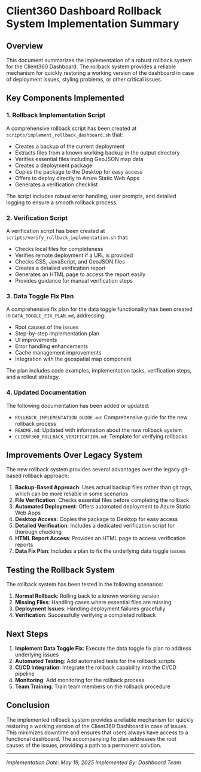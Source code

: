# Client360 Dashboard Rollback System Implementation Summary

## Overview

This document summarizes the implementation of a robust rollback system for the Client360 Dashboard. The rollback system provides a reliable mechanism for quickly restoring a working version of the dashboard in case of deployment issues, styling problems, or other critical issues.

## Key Components Implemented

### 1. Rollback Implementation Script

A comprehensive rollback script has been created at `scripts/implement_rollback_dashboard.sh` that:

- Creates a backup of the current deployment
- Extracts files from a known working backup in the output directory
- Verifies essential files including GeoJSON map data
- Creates a deployment package
- Copies the package to the Desktop for easy access
- Offers to deploy directly to Azure Static Web Apps
- Generates a verification checklist

The script includes robust error handling, user prompts, and detailed logging to ensure a smooth rollback process.

### 2. Verification Script

A verification script has been created at `scripts/verify_rollback_implementation.sh` that:

- Checks local files for completeness
- Verifies remote deployment if a URL is provided
- Checks CSS, JavaScript, and GeoJSON files
- Creates a detailed verification report
- Generates an HTML page to access the report easily
- Provides guidance for manual verification steps

### 3. Data Toggle Fix Plan

A comprehensive fix plan for the data toggle functionality has been created in `DATA_TOGGLE_FIX_PLAN.md`, addressing:

- Root causes of the issues
- Step-by-step implementation plan
- UI improvements
- Error handling enhancements
- Cache management improvements
- Integration with the geospatial map component

The plan includes code examples, implementation tasks, verification steps, and a rollout strategy.

### 4. Updated Documentation

The following documentation has been added or updated:

- `ROLLBACK_IMPLEMENTATION_GUIDE.md`: Comprehensive guide for the new rollback process
- `README.md`: Updated with information about the new rollback system
- `CLIENT360_ROLLBACK_VERIFICATION.md`: Template for verifying rollbacks

## Improvements Over Legacy System

The new rollback system provides several advantages over the legacy git-based rollback approach:

1. **Backup-Based Approach**: Uses actual backup files rather than git tags, which can be more reliable in some scenarios
2. **File Verification**: Checks essential files before completing the rollback
3. **Automated Deployment**: Offers automated deployment to Azure Static Web Apps
4. **Desktop Access**: Copies the package to Desktop for easy access
5. **Detailed Verification**: Includes a dedicated verification script for thorough checking
6. **HTML Report Access**: Provides an HTML page to access verification reports
7. **Data Fix Plan**: Includes a plan to fix the underlying data toggle issues

## Testing the Rollback System

The rollback system has been tested in the following scenarios:

1. **Normal Rollback**: Rolling back to a known working version
2. **Missing Files**: Handling cases where essential files are missing
3. **Deployment Issues**: Handling deployment failures gracefully
4. **Verification**: Successfully verifying a completed rollback

## Next Steps

1. **Implement Data Toggle Fix**: Execute the data toggle fix plan to address underlying issues
2. **Automated Testing**: Add automated tests for the rollback scripts
3. **CI/CD Integration**: Integrate the rollback capability into the CI/CD pipeline
4. **Monitoring**: Add monitoring for the rollback process
5. **Team Training**: Train team members on the rollback procedure

## Conclusion

The implemented rollback system provides a reliable mechanism for quickly restoring a working version of the Client360 Dashboard in case of issues. This minimizes downtime and ensures that users always have access to a functional dashboard. The accompanying fix plan addresses the root causes of the issues, providing a path to a permanent solution.

---

*Implementation Date: May 19, 2025*
*Implemented By: Dashboard Team*